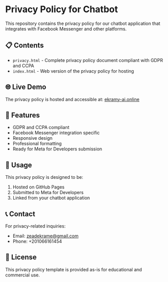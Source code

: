 # Privacy Policy for Chatbot

This repository contains the privacy policy for our chatbot application that integrates with Facebook Messenger and other platforms.

## 📋 Contents

- `privacy.html` - Complete privacy policy document compliant with GDPR and CCPA
- `index.html` - Web version of the privacy policy for hosting

## 🌐 Live Demo

The privacy policy is hosted and accessible at: [ekramy-ai.online](https://ekramy-ai.online)

## 📱 Features

- GDPR and CCPA compliant
- Facebook Messenger integration specific
- Responsive design
- Professional formatting
- Ready for Meta for Developers submission

## 🚀 Usage

This privacy policy is designed to be:
1. Hosted on GitHub Pages
2. Submitted to Meta for Developers
3. Linked from your chatbot application

## 📞 Contact

For privacy-related inquiries:
- Email: zeadekrame@gmail.com
- Phone: +201066161454

## 📄 License

This privacy policy template is provided as-is for educational and commercial use.
